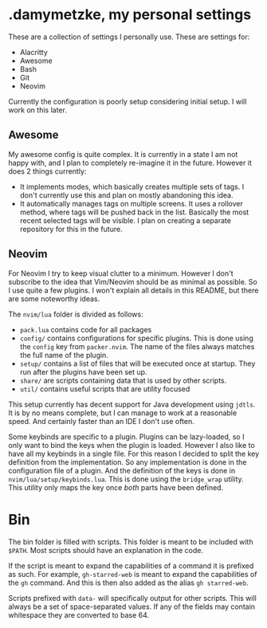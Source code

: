 # .damymetzke, my personal settings

These are a collection of settings I personally use.
These are settings for:

- Alacritty
- Awesome
- Bash
- Git
- Neovim

Currently the configuration is poorly setup considering initial setup.
I will work on this later.

## Awesome

My awesome config is quite complex.
It is currently in a state I am not happy with,
and I plan to completely re-imagine it in the future.
However it does 2 things currently:

- It implements modes, which basically creates multiple sets of tags.
  I don't currently use this and plan on mostly abandoning this idea.
- It automatically manages tags on multiple screens.
  It uses a rollover method, where tags will be pushed back in the list.
  Basically the most recent selected tags will be visible.
  I plan on creating a separate repository for this in the future.

## Neovim

For Neovim I try to keep visual clutter to a minimum.
However I don't subscribe to the idea that Vim/Neovim should be as minimal as possible.
So I use quite a few plugins.
I won't explain all details in this README, but there are some noteworthy ideas.

The `nvim/lua` folder is divided as follows:

- `pack.lua` contains code for all packages
- `config/` contains configurations for specific plugins.
  This is done using the `config` key from `packer.nvim`.
  The name of the files always matches the full name of the plugin.
- `setup/` contains a list of files that will be executed once at startup.
  They run after the plugins have been set up.
- `share/` are scripts containing data that is used by other scripts.
- `util/` contains useful scripts that are utility focused

This setup currently has decent support for Java development using `jdtls`.
It is by no means complete, but I can manage to work at a reasonable speed.
And certainly faster than an IDE I don't use often.

Some keybinds are specific to a plugin.
Plugins can be lazy-loaded, so I only want to bind the keys when the plugin is loaded.
However I also like to have all my keybinds in a single file.
For this reason I decided to split the key definition from the implementation.
So any implementation is done in the configuration file of a plugin.
And the definition of the keys is done in `nvim/lua/setup/keybinds.lua`.
This is done using the `bridge_wrap` utility.
This utility only maps the key once *both* parts have been defined.

# Bin

The bin folder is filled with scripts.
This folder is meant to be included with `$PATH`.
Most scripts should have an explanation in the code.

If the script is meant to expand the capabilities of a command it is prefixed as such.
For example, `gh-starred-web` is meant to expand the capabilities of the `gh` command.
And this is then also added as the alias `gh starred-web`.

Scripts prefixed with `data-` will specifically output for other scripts.
This will always be a set of space-separated values.
If any of the fields may contain whitespace they are converted to base 64.
